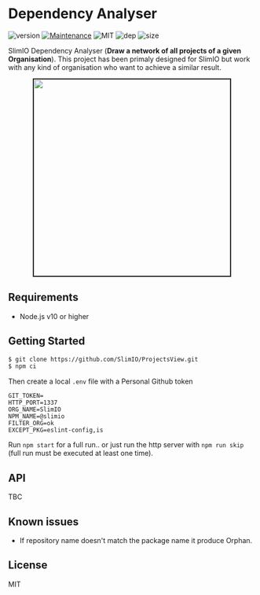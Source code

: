 # Dependency Analyser
![version](https://img.shields.io/badge/version-1.0.0-blue.svg)
[![Maintenance](https://img.shields.io/badge/Maintained%3F-yes-green.svg)](https://github.com/SlimIO/is/commit-activity)
![MIT](https://img.shields.io/github/license/mashape/apistatus.svg)
![dep](https://img.shields.io/david/SlimIO/Dependency-Analyser.svg)
![size](https://img.shields.io/github/languages/code-size/SlimIO/Dependency-Analyser.svg)

SlimIO Dependency Analyser (**Draw a network of all projects of a given Organisation**). This project has been primaly designed for SlimIO but work with any kind of organisation who want to achieve a similar result.

<p align="center">
    <img src="https://i.imgur.com/xd4fGrW.png" height="400" style="border: 2px solid #212121">
</p>

## Requirements
- Node.js v10 or higher

## Getting Started

```bash
$ git clone https://github.com/SlimIO/ProjectsView.git
$ npm ci
```

Then create a local `.env` file with a Personal Github token
```
GIT_TOKEN=
HTTP_PORT=1337
ORG_NAME=SlimIO
NPM_NAME=@slimio
FILTER_ORG=ok
EXCEPT_PKG=eslint-config,is
```

Run `npm start` for a full run.. or just run the http server with `npm run skip` (full run must be executed at least one time).

## API
TBC

## Known issues
- If repository name doesn't match the package name it produce Orphan.

## License
MIT
